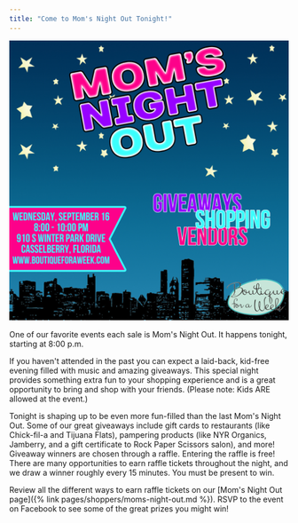 ```yaml
---
title: "Come to Mom's Night Out Tonight!"
---
```


![](/img/blog/IMG_0360.jpg)

One of our favorite events each sale is Mom's Night Out. It happens tonight, starting at 8:00 p.m.

If you haven't attended in the past you can expect a laid-back, kid-free evening filled with music and amazing giveaways. This special night provides something extra fun to your shopping experience and is a great opportunity to bring and shop with your friends. (Please note: Kids ARE allowed at the event.)

Tonight is shaping up to be even more fun-filled than the last Mom's Night Out. Some of our great giveaways include gift cards to restaurants (like Chick-fil-a and Tijuana Flats), pampering products (like NYR Organics, Jamberry, and a gift certificate to Rock Paper Scissors salon), and more! Giveaway winners are chosen through a raffle. Entering the raffle is free! There are many opportunities to earn raffle tickets throughout the night, and we draw a winner roughly every 15 minutes. You must be present to win.

Review all the different ways to earn raffle tickets on our [Mom's Night Out page]({% link pages/shoppers/moms-night-out.md %}). RSVP to the event on Facebook to see some of the great prizes you might win!

